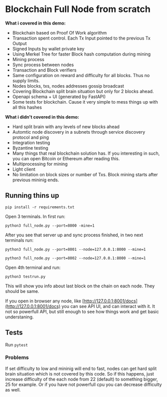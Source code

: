 # Blockchain Full Node from scratch

**What i covered in this demo:**

* Blockchain based on Proof Of Work algorithm
* Transaction spent control. Each Tx Input pointed to the previous Tx Output
* Signed Inputs by wallet private key
* Using Merkel Tree for faster Block hash computation during mining
* Mining process
* Sync process between nodes
* Transaction and Block verifiers
* Same configuration on reward and difficulty for all blocks. Thus no supply limits.
* Nodes blocks, txs, nodes addresses gossip broadcast
* Covering Blockchain split brain situation but only for 2 blocks ahead.
* Openapi schema + UI (generated by FastAPI)
* Some tests for blockchain. Cause it very simple to mess things up with all this hashes

**What i didn't covered in this demo:**
* Hard split brain with any levels of new blocks ahead 
* Automtic node discovery in a subnets through service discovery protocol and ping
* Integration testing
* Byzantine testing
* Many things that real blockchain solution has. If you interesting in such, you can open Bitcoin or Ethereum after reading this.
* Multiprocessing for mining
* Light client
* No limitation on block sizes or number of Txs. Block mining starts after previous mininig ends.

## Running thins up

`pip install -r requirements.txt`

Open 3 terminals. In first run:

`python3 full_node.py --port=8000 -mine=1`

After you see that server up and sync process finished, in two next terminals run:

`python3 full_node.py --port=8001 --node=127.0.0.1:8000 --mine=1`

`python3 full_node.py --port=8002 --node=127.0.0.1:8000 --mine=1`

Open 4th terminal and run:

`python3 testrun.py`

This will show you info about last block on the chain on each node. They should be same.

If you open in browser any node, like [http://127.0.0.1:8001/docs](http://127.0.0.1:8001/docs) you can see API UI, and can interact with it.
It not so powerfull API, but still enough to see how things work and get basic understaning.

## Tests
Run `pytest`

### Problems
If set difficulty to low and mininig will end to fast, nodes can get hard split brain situation which is not covered by this code.
So if this happens, just increase difficulty of the each node from 22 (default) to something bigger, 25 for example. 
Or if you have not powerfull cpu you can decrease difficulty as well.




